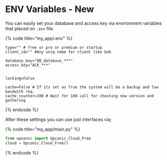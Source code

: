 # ENV Variables - New

You can easily set your database and access key via environment variables that placed on `.env` file.

{% code title="my_app/.env" %}
```
type="" # free or pro or premium or startup
client_id="" #Any uniq name for client like bob

database_key="DB_database_***"
access_key="ACK_***"


locking=False

cache=False # If its set as True the system will be a backup and low bandwith req.
cache_counter=100 # Wait for 100 call for checking new version and gathering

```
{% endcode %}



After these settings you can use just interfaces via;

{% code title="my_app/main.py" %}
```python
from upsonic import Upconic_Cloud_Free
cloud = Upconic_Cloud_Free()
```
{% endcode %}
